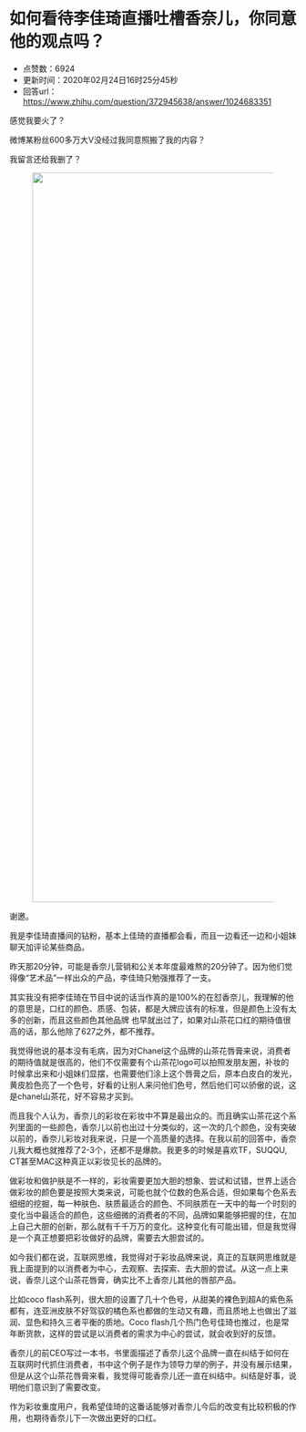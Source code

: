 # 如何看待李佳琦直播吐槽香奈儿，你同意他的观点吗？
- 点赞数：6924
- 更新时间：2020年02月24日16时25分45秒
- 回答url：https://www.zhihu.com/question/372945638/answer/1024683351
<body>
 <p data-pid="ONOS1Na0">感觉我要火了？</p>
 <p data-pid="e-CEqUu1">微博某粉丝600多万大V没经过我同意照搬了我的内容？</p>
 <p data-pid="c2qpRfzb">我留言还给我删了？</p>
 <figure data-size="normal">
  <img src="https://picx.zhimg.com/50/v2-fa55bc969a45066ea2e9e748185fa6e4_720w.jpg?source=1940ef5c" data-rawwidth="1280" data-rawheight="2771" data-size="normal" data-original-token="v2-83937daa3d70e4edca03635322535325" data-default-watermark-src="https://picx.zhimg.com/50/v2-358bc369b49243e7aad74adeb2b36452_720w.jpg?source=1940ef5c" class="origin_image zh-lightbox-thumb" width="1280" data-original="https://picx.zhimg.com/v2-fa55bc969a45066ea2e9e748185fa6e4_r.jpg?source=1940ef5c">
 </figure>
 <p data-pid="C2_h8aSR">谢邀。</p>
 <p data-pid="UINs9CrJ">我是李佳琦直播间的钻粉，基本上佳琦的直播都会看，而且一边看还一边和小姐妹聊天加评论某些商品。</p>
 <p data-pid="owsSGOj5">昨天那20分钟，可能是香奈儿营销和公关本年度最难熬的20分钟了。因为他们觉得像“艺术品”一样出众的产品，李佳琦只勉强推荐了一支。</p>
 <p data-pid="Oa5L8o3I">其实我没有把李佳琦在节目中说的话当作真的是100%的在怼香奈儿，我理解的他的意思是，口红的颜色、质感、包装，都是大牌应该有的标准，但是颜色上没有太多的创新，而且这些颜色其他品牌 也早就出过了，如果对山茶花口红的期待值很高的话，那么他除了627之外，都不推荐。</p>
 <p data-pid="5WaHZdjx">我觉得他说的基本没有毛病，因为对Chanel这个品牌的山茶花唇膏来说，消费者的期待值就是很高的，他们不仅需要有个山茶花logo可以拍照发朋友圈，补妆的时候拿出来和小姐妹们显摆，也需要他们涂上这个唇膏之后，原本白皮白的发光，黄皮脸色亮了一个色号，好看的让别人来问他们色号，然后他们可以骄傲的说，这是chanel山茶花，好不容易才买到。</p>
 <p data-pid="wy7B4TAk">而且我个人认为，香奈儿的彩妆在彩妆中不算是最出众的。而且确实山茶花这个系列里面的一些颜色，香奈儿以前也出过十分类似的，这一次的几个颜色，没有突破以前的，香奈儿彩妆对我来说，只是一个高质量的选择。在我以前的回答中，香奈儿我大概也就推荐了2-3个，还都不是爆款。我更多的时候是喜欢TF，SUQQU, CT甚至MAC这种真正以彩妆见长的品牌的。</p>
 <p data-pid="xrFcuOY_">做彩妆和做护肤是不一样的，彩妆需要更加大胆的想象、尝试和试错，世界上适合做彩妆的颜色要是按照大类来说，可能也就个位数的色系合适，但如果每个色系去细细的挖掘，每一种肤色、肤质最适合的颜色、不同肤质在一天中的每一个时刻的变化当中最适合的颜色，这些细微的消费者的不同，品牌如果能够把握的住，在加上自己大胆的创新，那么就有千千万万的变化。这种变化有可能出错，但是我觉得是一个真正想要把彩妆做好的品牌，需要去大胆尝试的。</p>
 <p data-pid="3dFU49FG">如今我们都在说，互联网思维，我觉得对于彩妆品牌来说，真正的互联网思维就是我上面提到的以消费者为中心，去观察、去探索、去大胆的尝试。从这一点上来说，香奈儿这个山茶花唇膏，确实比不上香奈儿其他的唇部产品。</p>
 <p data-pid="ekLl5NkR">比如coco flash系列，很大胆的设置了几十个色号，从甜美的裸色到超A的紫色系都有，连亚洲皮肤不好驾驭的橘色系也都做的生动又有趣，而且质地上也做出了滋润、显色和持久三者平衡的质地。Coco flash几个热门色号佳琦也推过，也是常年断货款，这样的尝试是以消费者的需求为中心的尝试，就会收到好的反馈。</p>
 <p data-pid="cqsfNqow">香奈儿的前CEO写过一本书，书里面描述了香奈儿这个品牌一直在纠结于如何在互联网时代抓住消费者，书中这个例子是作为领导力举的例子，并没有展示结果，但是从这个山茶花唇膏来看，我觉得可能香奈儿还一直在纠结中。纠结是好事，说明他们意识到了需要改变。</p>
 <p data-pid="U02H70bg">作为彩妆重度用户，我希望佳琦的这番话能够对香奈儿今后的改变有比较积极的作用，也期待香奈儿下一次做出更好的口红。</p>
</body>
